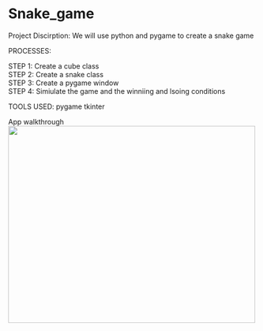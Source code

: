 # Snake_game



Project Discirption:
We will use python and pygame to create a snake game 


PROCESSES:


STEP 1: Create a cube class <br/>
STEP 2: Create a snake class <br/>
STEP 3: Create a pygame window <br/>
STEP 4: Simiulate the game and the winniing and lsoing conditions<br/>



TOOLS USED:
pygame 
tkinter

App walkthrough <br/>
<img src="https://i.imgur.com/Ye3hJn3.gif" width="500" height="400" />  




